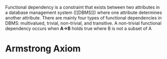 Functional dependency is a constraint that exists between two attributes in a database management system ([[DBMS]]) where one attribute determines another attribute.
There are mainly four types of functional dependencies in DBMS: multivalued, trivial, non-trivial, and transitive. A non-trivial functional dependency occurs when **A->B** holds true where B is not a subset of A

# Armstrong Axiom
